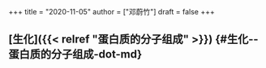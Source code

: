 +++
title = "2020-11-05"
author = ["邓蔚竹"]
draft = false
+++

## [生化]({{< relref "蛋白质的分子组成" >}}) {#生化--蛋白质的分子组成-dot-md}